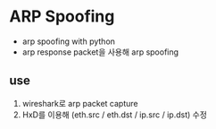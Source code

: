 # ARP Spoofing

- arp spoofing with python
- arp response packet을 사용해 arp spoofing


## use
1. wireshark로 arp packet capture
2. HxD를 이용해 (eth.src / eth.dst / ip.src / ip.dst) 수정
